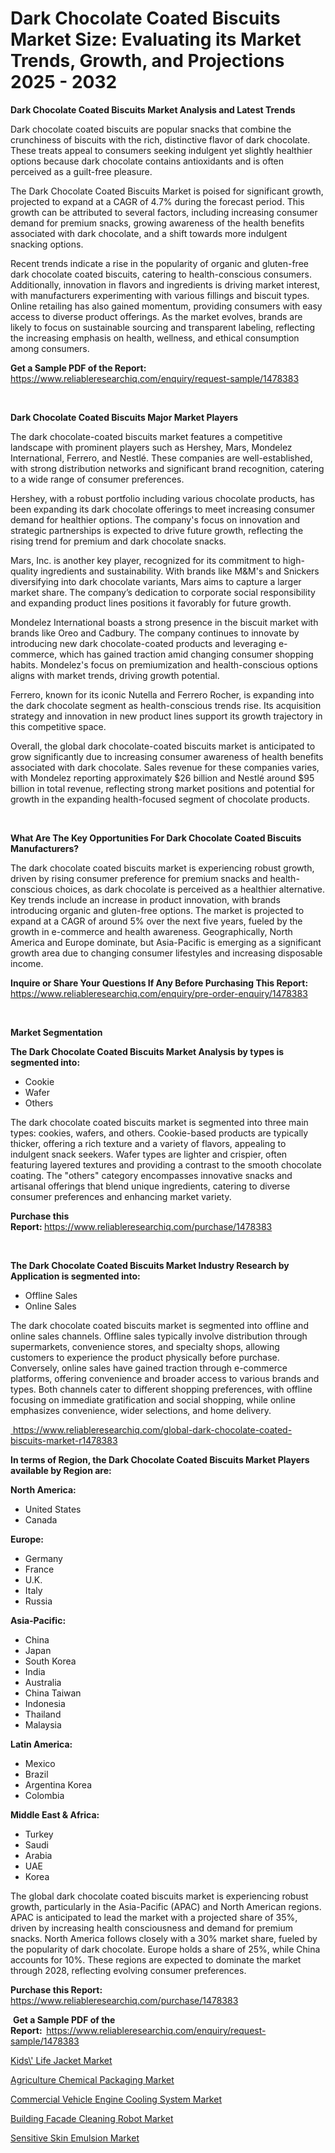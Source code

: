 <p><h1>Dark Chocolate Coated Biscuits Market Size: Evaluating its Market Trends, Growth, and Projections 2025 - 2032</h1></p><p><strong>Dark Chocolate Coated Biscuits Market Analysis and Latest Trends</strong></p>
<p><p>Dark chocolate coated biscuits are popular snacks that combine the crunchiness of biscuits with the rich, distinctive flavor of dark chocolate. These treats appeal to consumers seeking indulgent yet slightly healthier options because dark chocolate contains antioxidants and is often perceived as a guilt-free pleasure.</p><p>The Dark Chocolate Coated Biscuits Market is poised for significant growth, projected to expand at a CAGR of 4.7% during the forecast period. This growth can be attributed to several factors, including increasing consumer demand for premium snacks, growing awareness of the health benefits associated with dark chocolate, and a shift towards more indulgent snacking options.</p><p>Recent trends indicate a rise in the popularity of organic and gluten-free dark chocolate coated biscuits, catering to health-conscious consumers. Additionally, innovation in flavors and ingredients is driving market interest, with manufacturers experimenting with various fillings and biscuit types. Online retailing has also gained momentum, providing consumers with easy access to diverse product offerings. As the market evolves, brands are likely to focus on sustainable sourcing and transparent labeling, reflecting the increasing emphasis on health, wellness, and ethical consumption among consumers.</p></p>
<p><strong>Get a Sample PDF of the Report:&nbsp;</strong> <a href="https://www.reliableresearchiq.com/enquiry/request-sample/1478383?utm_campaign=1140&utm_medium=2&utm_source=Github&utm_content=ia&utm_term=23032025&utm_id=dark-chocolate-coated-biscuits">https://www.reliableresearchiq.com/enquiry/request-sample/1478383</a></p>
<p>&nbsp;</p>
<p><strong>Dark Chocolate Coated Biscuits Major Market Players</strong></p>
<p><p>The dark chocolate-coated biscuits market features a competitive landscape with prominent players such as Hershey, Mars, Mondelez International, Ferrero, and Nestlé. These companies are well-established, with strong distribution networks and significant brand recognition, catering to a wide range of consumer preferences.</p><p>Hershey, with a robust portfolio including various chocolate products, has been expanding its dark chocolate offerings to meet increasing consumer demand for healthier options. The company's focus on innovation and strategic partnerships is expected to drive future growth, reflecting the rising trend for premium and dark chocolate snacks.</p><p>Mars, Inc. is another key player, recognized for its commitment to high-quality ingredients and sustainability. With brands like M&M's and Snickers diversifying into dark chocolate variants, Mars aims to capture a larger market share. The company’s dedication to corporate social responsibility and expanding product lines positions it favorably for future growth.</p><p>Mondelez International boasts a strong presence in the biscuit market with brands like Oreo and Cadbury. The company continues to innovate by introducing new dark chocolate-coated products and leveraging e-commerce, which has gained traction amid changing consumer shopping habits. Mondelez's focus on premiumization and health-conscious options aligns with market trends, driving growth potential.</p><p>Ferrero, known for its iconic Nutella and Ferrero Rocher, is expanding into the dark chocolate segment as health-conscious trends rise. Its acquisition strategy and innovation in new product lines support its growth trajectory in this competitive space.</p><p>Overall, the global dark chocolate-coated biscuits market is anticipated to grow significantly due to increasing consumer awareness of health benefits associated with dark chocolate. Sales revenue for these companies varies, with Mondelez reporting approximately $26 billion and Nestlé around $95 billion in total revenue, reflecting strong market positions and potential for growth in the expanding health-focused segment of chocolate products.</p></p>
<p>&nbsp;</p>
<p><strong>What Are The Key Opportunities For Dark Chocolate Coated Biscuits Manufacturers?</strong></p>
<p><p>The dark chocolate coated biscuits market is experiencing robust growth, driven by rising consumer preference for premium snacks and health-conscious choices, as dark chocolate is perceived as a healthier alternative. Key trends include an increase in product innovation, with brands introducing organic and gluten-free options. The market is projected to expand at a CAGR of around 5% over the next five years, fueled by the growth in e-commerce and health awareness. Geographically, North America and Europe dominate, but Asia-Pacific is emerging as a significant growth area due to changing consumer lifestyles and increasing disposable income.</p></p>
<p><strong>Inquire or Share Your Questions If Any Before Purchasing This Report:</strong> <a href="https://www.reliableresearchiq.com/enquiry/pre-order-enquiry/1478383?utm_campaign=1140&utm_medium=2&utm_source=Github&utm_content=ia&utm_term=23032025&utm_id=dark-chocolate-coated-biscuits">https://www.reliableresearchiq.com/enquiry/pre-order-enquiry/1478383</a></p>
<p>&nbsp;</p>
<p><strong>Market Segmentation</strong></p>
<p><strong>The Dark Chocolate Coated Biscuits Market Analysis by types is segmented into:</strong></p>
<p><ul><li>Cookie</li><li>Wafer</li><li>Others</li></ul></p>
<p><p>The dark chocolate coated biscuits market is segmented into three main types: cookies, wafers, and others. Cookie-based products are typically thicker, offering a rich texture and a variety of flavors, appealing to indulgent snack seekers. Wafer types are lighter and crispier, often featuring layered textures and providing a contrast to the smooth chocolate coating. The "others" category encompasses innovative snacks and artisanal offerings that blend unique ingredients, catering to diverse consumer preferences and enhancing market variety.</p></p>
<p><strong>Purchase this Report:&nbsp;</strong><a href="https://www.reliableresearchiq.com/purchase/1478383?utm_campaign=1140&utm_medium=2&utm_source=Github&utm_content=ia&utm_term=23032025&utm_id=dark-chocolate-coated-biscuits">https://www.reliableresearchiq.com/purchase/1478383</a></p>
<p>&nbsp;</p>
<p><strong>The Dark Chocolate Coated Biscuits Market Industry Research by Application is segmented into:</strong></p>
<p><ul><li>Offline Sales</li><li>Online Sales</li></ul></p>
<p><p>The dark chocolate coated biscuits market is segmented into offline and online sales channels. Offline sales typically involve distribution through supermarkets, convenience stores, and specialty shops, allowing customers to experience the product physically before purchase. Conversely, online sales have gained traction through e-commerce platforms, offering convenience and broader access to various brands and types. Both channels cater to different shopping preferences, with offline focusing on immediate gratification and social shopping, while online emphasizes convenience, wider selections, and home delivery.</p></p>
<p><a href="https://www.reliableresearchiq.com/global-dark-chocolate-coated-biscuits-market-r1478383?utm_campaign=1140&utm_medium=2&utm_source=Github&utm_content=ia&utm_term=23032025&utm_id=dark-chocolate-coated-biscuits">&nbsp;https://www.reliableresearchiq.com/global-dark-chocolate-coated-biscuits-market-r1478383</a></p>
<p><strong>In terms of Region, the Dark Chocolate Coated Biscuits Market Players available by Region are:</strong></p>
<p>
    <p> <strong> North America: </strong>
        <ul>
            <li>United States</li>
            <li>Canada</li>
        </ul>
        </p> 
    <p> <strong> Europe: </strong>
        <ul>
            <li>Germany</li>
            <li>France</li>
            <li>U.K.</li>
            <li>Italy</li>
            <li>Russia</li>
        </ul>
        </p> 
    <p> <strong> Asia-Pacific: </strong>
        <ul>
            <li>China</li>
            <li>Japan</li>
            <li>South Korea</li>
            <li>India</li>
            <li>Australia</li>
            <li>China Taiwan</li>
            <li>Indonesia</li>
            <li>Thailand</li>
            <li>Malaysia</li>
        </ul>
        </p> 
    <p> <strong> Latin America: </strong>
        <ul>
            <li>Mexico</li>
            <li>Brazil</li>
            <li>Argentina Korea</li>
            <li>Colombia</li>
        </ul>
        </p> 
    <p> <strong> Middle East & Africa: </strong>
        <ul>
            <li>Turkey</li>
            <li>Saudi</li>
            <li>Arabia</li>
            <li>UAE</li>
            <li>Korea</li>
        </ul>
    </p>
    </p>
<p><p>The global dark chocolate coated biscuits market is experiencing robust growth, particularly in the Asia-Pacific (APAC) and North American regions. APAC is anticipated to lead the market with a projected share of 35%, driven by increasing health consciousness and demand for premium snacks. North America follows closely with a 30% market share, fueled by the popularity of dark chocolate. Europe holds a share of 25%, while China accounts for 10%. These regions are expected to dominate the market through 2028, reflecting evolving consumer preferences.</p></p>
<p><strong>Purchase this Report: </strong><a href="https://www.reliableresearchiq.com/purchase/1478383?utm_campaign=1140&utm_medium=2&utm_source=Github&utm_content=ia&utm_term=23032025&utm_id=dark-chocolate-coated-biscuits">https://www.reliableresearchiq.com/purchase/1478383</a></p>
<p>&nbsp;<strong>Get a Sample PDF of the Report:&nbsp;&nbsp;</strong><a href="https://www.reliableresearchiq.com/enquiry/request-sample/1478383?utm_campaign=1140&utm_medium=2&utm_source=Github&utm_content=ia&utm_term=23032025&utm_id=dark-chocolate-coated-biscuits">https://www.reliableresearchiq.com/enquiry/request-sample/1478383</a></p>
<p><strong></strong></p>
<p><p><a href="https://github.com/thapabylers2/Market-Research-Report-List-1/blob/main/kids-life-jacket-market.md?utm_campaign=1140&utm_medium=2&utm_source=Github&utm_content=ia&utm_term=23032025&utm_id=dark-chocolate-coated-biscuits">Kids\' Life Jacket Market</a></p><p><a href="https://github.com/lotoahshaiek/Market-Research-Report-List-1/blob/main/agriculture-chemical-packaging-market.md?utm_campaign=1140&utm_medium=2&utm_source=Github&utm_content=ia&utm_term=23032025&utm_id=dark-chocolate-coated-biscuits">Agriculture Chemical Packaging Market</a></p><p><a href="https://github.com/motosyuliq/Market-Research-Report-List-1/blob/main/commercial-vehicle-engine-cooling-system-market.md?utm_campaign=1140&utm_medium=2&utm_source=Github&utm_content=ia&utm_term=23032025&utm_id=dark-chocolate-coated-biscuits">Commercial Vehicle Engine Cooling System Market</a></p><p><a href="https://github.com/ryantindyaiz/Market-Research-Report-List-1/blob/main/building-facade-cleaning-robot-market.md?utm_campaign=1140&utm_medium=2&utm_source=Github&utm_content=ia&utm_term=23032025&utm_id=dark-chocolate-coated-biscuits">Building Facade Cleaning Robot Market</a></p><p><a href="https://github.com/muskoaizahfi/Market-Research-Report-List-1/blob/main/sensitive-skin-emulsion-market.md?utm_campaign=1140&utm_medium=2&utm_source=Github&utm_content=ia&utm_term=23032025&utm_id=dark-chocolate-coated-biscuits">Sensitive Skin Emulsion Market</a></p></p>